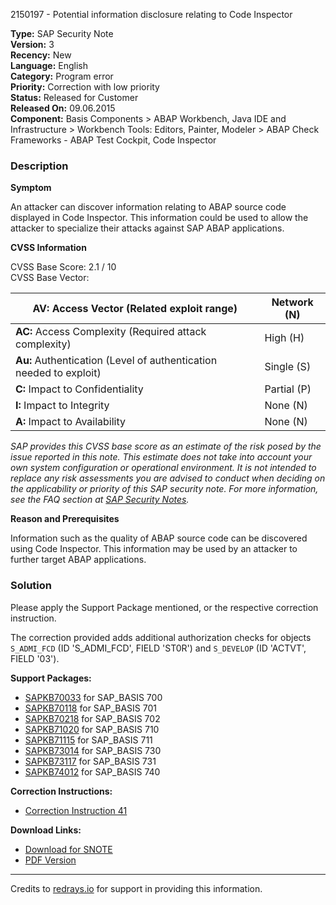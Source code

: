 2150197 - Potential information disclosure relating to Code Inspector

**Type:** SAP Security Note  
**Version:** 3  
**Recency:** New  
**Language:** English  
**Category:** Program error  
**Priority:** Correction with low priority  
**Status:** Released for Customer  
**Released On:** 09.06.2015  
**Component:** Basis Components > ABAP Workbench, Java IDE and Infrastructure > Workbench Tools: Editors, Painter, Modeler > ABAP Check Frameworks - ABAP Test Cockpit, Code Inspector

### Description

**Symptom**

An attacker can discover information relating to ABAP source code displayed in Code Inspector. This information could be used to allow the attacker to specialize their attacks against SAP ABAP applications.

**CVSS Information**

CVSS Base Score: 2.1 / 10  
CVSS Base Vector:

| **AV:** Access Vector (Related exploit range) | Network (N) |
| --- | --- |
| **AC:** Access Complexity (Required attack complexity) | High (H) |
| **Au:** Authentication (Level of authentication needed to exploit) | Single (S) |
| **C:** Impact to Confidentiality | Partial (P) |
| **I:** Impact to Integrity | None (N) |
| **A:** Impact to Availability | None (N) |

*SAP provides this CVSS base score as an estimate of the risk posed by the issue reported in this note. This estimate does not take into account your own system configuration or operational environment. It is not intended to replace any risk assessments you are advised to conduct when deciding on the applicability or priority of this SAP security note. For more information, see the FAQ section at [SAP Security Notes](https://support.sap.com/securitynotes).*

**Reason and Prerequisites**

Information such as the quality of ABAP source code can be discovered using Code Inspector. This information may be used by an attacker to further target ABAP applications.

### Solution

Please apply the Support Package mentioned, or the respective correction instruction.

The correction provided adds additional authorization checks for objects `S_ADMI_FCD` (ID 'S_ADMI_FCD', FIELD 'ST0R') and `S_DEVELOP` (ID 'ACTVT', FIELD '03').

**Support Packages:**

- [SAPKB70033](https://me.sap.com/supportpackage/SAPKB70033) for SAP_BASIS 700
- [SAPKB70118](https://me.sap.com/supportpackage/SAPKB70118) for SAP_BASIS 701
- [SAPKB70218](https://me.sap.com/supportpackage/SAPKB70218) for SAP_BASIS 702
- [SAPKB71020](https://me.sap.com/supportpackage/SAPKB71020) for SAP_BASIS 710
- [SAPKB71115](https://me.sap.com/supportpackage/SAPKB71115) for SAP_BASIS 711
- [SAPKB73014](https://me.sap.com/supportpackage/SAPKB73014) for SAP_BASIS 730
- [SAPKB73117](https://me.sap.com/supportpackage/SAPKB73117) for SAP_BASIS 731
- [SAPKB74012](https://me.sap.com/supportpackage/SAPKB74012) for SAP_BASIS 740

**Correction Instructions:**

- [Correction Instruction 41](https://me.sap.com/corrins/0002150197/41)

**Download Links:**

- [Download for SNOTE](https://notesdownloads.sap.com/note/0040000012748282017)
- [PDF Version](https://userapps.support.sap.com/sap/support/sfm/notes/print/0002150197?language=en-US&token=572EA75C02B5FD3292B0EFB64A30C8B6)

---

Credits to [redrays.io](https://redrays.io) for support in providing this information.